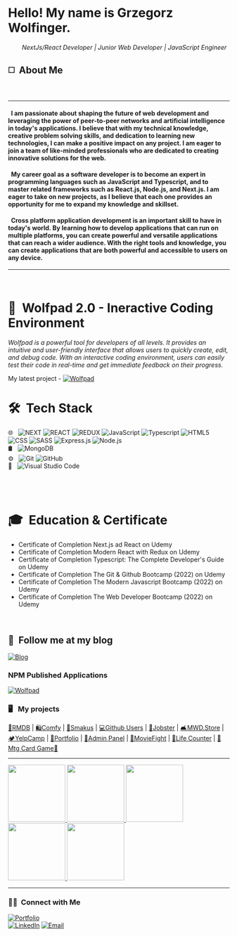 <h1>Hello! My name is Grzegorz Wolfinger.</h1
<p>&nbsp;&nbsp;&nbsp;&nbsp;&nbsp;&nbsp;&nbsp;&nbsp;<i>NextJs/React Developer | Junior Web Developer | JavaScript Engineer</i></p>

<h2>◻️&nbsp;&nbsp;About Me </h2>
<br/>
<hr/>
<h4>&nbsp;&nbsp;I am passionate about shaping the future of web development and leveraging the power of peer-to-peer networks and artificial intelligence in today's applications. I believe that with my technical knowledge, creative problem solving skills, and dedication to learning new technologies, I can make a positive impact on any project. I am eager to join a team of like-minded professionals who are dedicated to creating innovative solutions for the web.</h4>
                                                    
<h4>&nbsp;&nbsp;My career goal as a software developer is to become an expert in programming languages such as JavaScript and Typescript, and to master related frameworks such as React.js, Node.js, and Next.js. I am eager to take on new projects, as I believe that each one provides an opportunity for me to expand my knowledge and skillset.</h4>

<h4>&nbsp;&nbsp;Cross platform application development is an important skill to have in today's world. By learning how to develop applications that can run on multiple platforms, you can create powerful and versatile applications that can reach a wider audience. With the right tools and knowledge, you can create applications that are both powerful and accessible to users on any device.</h4>
<hr/>
<br/>
<h1> 🤖 &nbsp;Wolfpad 2.0 - Ineractive Coding Environment</h1>
<p><i>Wolfpad is a powerful tool for developers of all levels. It provides an intuitive and user-friendly interface that allows users to quickly create, edit, and debug code. With an interactive coding environment, users can easily test their code in real-time and get immediate feedback on their progress.</i></p>
My latest project - <a href="https://wolfpad.vercel.app/"><img alt="Wolfpad" src="https://img.shields.io/badge/Wolfpad%202.0-orange?style=flat"></a>
<br/>
<h1> 🛠 &nbsp;Tech Stack</h1>

🌐 &nbsp;
  ![NEXT](https://img.shields.io/badge/-Next.js-111111?style=flat&logo=next.js)
  ![REACT](https://img.shields.io/badge/-React-111111?style=flat&logo=react)
  ![REDUX](https://img.shields.io/badge/-Redux-111111?style=flat&logo=redux)
  ![JavaScript](https://img.shields.io/badge/-JavaScript-111111?style=flat&logo=javascript)
  ![Typescript](https://img.shields.io/badge/-TypeScript-111111?style=flat&logo=Typescript)
  ![HTML5](https://img.shields.io/badge/-HTML5-111111?style=flat&logo=HTML5)
  ![CSS](https://img.shields.io/badge/-CSS-111111?style=flat&logo=CSS3&logoColor=1572B6)
  ![SASS](https://img.shields.io/badge/-Sass-111111?style=flat&logo=sass)
  ![Express.js](https://img.shields.io/badge/-Express.js-111111?style=flat&logo=Express.js)
  ![Node.js](https://img.shields.io/badge/-Node.js-111111?style=flat&logo=node.js)
  <br/>
🛢 &nbsp;
  ![MongoDB](https://img.shields.io/badge/-MongoDB-111111?style=flat&logo=mongodb)
  <br/>
⚙️ &nbsp;
  ![Git](https://img.shields.io/badge/-Git-111111?style=flat&logo=git)
  ![GitHub](https://img.shields.io/badge/-GitHub-111111?style=flat&logo=github)
  <br/>
  🔧 &nbsp;
  ![Visual Studio Code](https://img.shields.io/badge/-Visual%20Studio%20Code-111111?style=flat&logo=visual-studio-code&logoColor=007ACC)
<h1></h1>
<br/>

<h1>🎓 &nbsp;Education & Certificate</h1>

- Certificate of Completion Next.js ad React on Udemy
- Certificate of Completion Modern React with Redux on Udemy
- Certificate of Completion Typescript: The Complete Developer's Guide on Udemy
- Certificate of Completion The Git & Github Bootcamp (2022) on Udemy
- Certificate of Completion The Modern Javascript Bootcamp (2022) on Udemy
- Certificate of Completion The Web Developer Bootcamp (2022) on Udemy
<br/>
<h2>📝 &nbsp;Follow me at my blog</h2> 
<a href="https://grzegorz-wolfinger-blog.vercel.app/"><img alt="Blog" src="https://img.shields.io/badge/Grzegorz Wolfinger Blog%20-blue?style=flat"></a>
<br/>
<h3> NPM Published Applications </h3>
<a href="https://www.npmjs.com/package/wolfpad/"><img alt="Wolfpad" src="https://img.shields.io/badge/npm-wolfpad%201.3.3-red?style=flat"></a>
<br/>
<h3> 🖥️ &nbsp; My projects </h3>
<a href="https://rmdb-gw.vercel.app/">🎥RMDB</a> | 
<a href="https://gw-comfy.netlify.app/">🛍️Comfy</a> |
<a href="https://smakus.vercel.app/">🥗Smakus</a> |
<a href="https://react-github-users-gw.vercel.app/">💻Github Users</a> |
<a href="https://react-jobster.vercel.app/">🏢Jobster</a> |
<a href="https://react-mwd-store.vercel.app/">🛋️MWD.Store</a> |
<a href="https://yelp-camp2022-gw.herokuapp.com/">🏕️YelpCamp</a> |
<a href="https://grzegorz-wolfinger-portfoliov2.vercel.app/">💼Portfolio</a> |
<a href="https://adminpanelmwd.herokuapp.com/">🔑Admin Panel</a> |
<a href="https://js-apps-movie-fight.vercel.app/">🎥MovieFight</a> |
<a href="https://js-lifecounter.vercel.app/">🎲Life Counter</a> |
<a href="https://react-ts-mtg.vercel.app/">🚧 Mtg Card Game🚧 </a>

<hr/>
<a href="https://github.com/wujekbizon">
  <img height="130em" src="https://github-readme-stats.vercel.app/api?username=wujekbizon&theme=tokyonight&show_icons=true" />
  <img height="130em" src="https://github-readme-stats.vercel.app/api/top-langs/?username=wujekbizon&theme=tokyonight&layout=compact" />
  <img height="130em" src="https://github-readme-stats.vercel.app/api/pin/?username=wujekbizon&theme=tokyonight&repo=create-socket-app" />
  <img height="130em" src="https://github-readme-stats.vercel.app/api/pin/?username=wujekbizon&theme=tokyonight&repo=socket" />
  <img height="130em" src="https://github-readme-stats.vercel.app/api/pin/?username=wujekbizon&theme=tokyonight&repo=next-wolfpad" />
</a>
<hr/>


<h3> 🤝🏻 &nbsp;Connect with Me </h3>

<p align="center">
 
<a href="https://g-w.vercel.app/"><img alt="Portfolio" src="https://img.shields.io/badge/Portfolio-Grzegorz%20Wolfinger-orange?style=for-the-badge&logo=gitbook"></a> 
  <br>
<a href="https://www.linkedin.com/in/grzegorz-wolfinger-b88856229/"><img alt="LinkedIn" src="https://img.shields.io/badge/LinkedIn-Grzegorz%20Wolfinger%20-blue?style=for-the-badge&logo=linkedin"></a>
<a href="mailto:grzegorz.wolfinger@gmail.com"><img alt="Email" src="https://img.shields.io/badge/Email-grzegorz.wolfinger@gmail.com-blue?style=for-the-badge&logo=gmail"></a>
</p>

